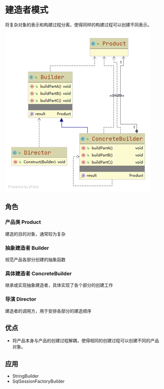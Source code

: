 # 建造者模式
将复杂对象的表示和构建过程分离，使得同样的构建过程可以创建不同表示。

![uml][uml]

## 角色

### 产品类 Product
建造的目的对象，通常较为复杂

### 抽象建造者 Builder
规范产品各部分创建的抽象函数

### 具体建造者 ConcreteBuilder
继承或实现抽象建造者，具体实现了各个部分的创建工作

### 导演 Director
建造者的调用方，用于安排各部分的建造顺序

## 优点
- 将产品本身与产品的创建过程解耦，使得相同的创建过程可以创建不同的产品对象。


## 应用

- StringBuilder
- SqlSessionFactoryBuilder


[uml]: https://raw.githubusercontent.com/fengbaoheng/design-pattern/master/builder/src/main/java/uml/uml.png